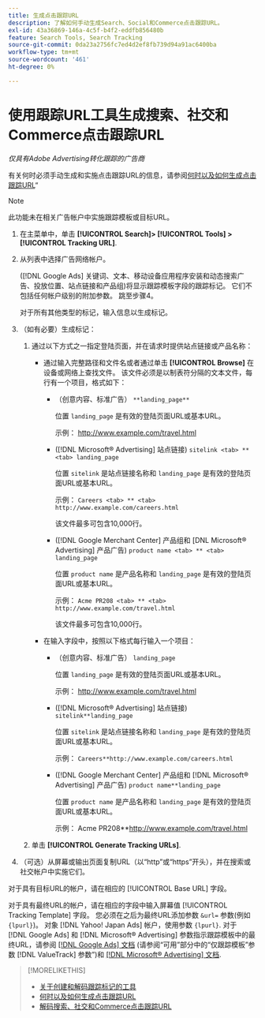 ```yaml
---
title: 生成点击跟踪URL
description: 了解如何手动生成Search、Social和Commerce点击跟踪URL。
exl-id: 43a36869-146a-4c5f-b4f2-eddfb856480b
feature: Search Tools, Search Tracking
source-git-commit: 0da23a2756fc7ed4d2ef8fb739d94a91ac6400ba
workflow-type: tm+mt
source-wordcount: '461'
ht-degree: 0%

---
```


# 使用跟踪URL工具生成搜索、社交和Commerce点击跟踪URL

*仅具有Adobe Advertising转化跟踪的广告商*

有关何时必须手动生成和实施点击跟踪URL的信息，请参阅[何时以及如何生成点击跟踪URL](/help/search-social-commerce/tracking/click-tracking-ways-to-generate.md)“

>[!NOTE]
>
>此功能未在相关广告帐户中实施跟踪模板或目标URL。

1. 在主菜单中，单击 **[!UICONTROL Search]> [!UICONTROL Tools] >[!UICONTROL Tracking URL]**.

1. 从列表中选择广告网络帐户。

   ([!DNL Google Ads] 关键词、文本、移动设备应用程序安装和动态搜索广告、投放位置、站点链接和产品组)将显示跟踪模板字段的跟踪标记。 它们不包括任何帐户级别的附加参数。 跳至步骤4。

   对于所有其他类型的标记，输入信息以生成标记。

1. （如有必要）生成标记：

   1. 通过以下方式之一指定登陆页面，并在请求时提供站点链接或产品名称：

      * 通过输入完整路径和文件名或者通过单击 **[!UICONTROL Browse]** 在设备或网络上查找文件。 该文件必须是以制表符分隔的文本文件，每行有一个项目，格式如下：

         * （创意内容、标准广告） `**landing_page**`

           位置 `landing_page` 是有效的登陆页面URL或基本URL。

           示例： http://www.example.com/travel.html

         * ([!DNL Microsoft® Advertising] 站点链接) `sitelink <tab> ** <tab> landing_page`

           位置 `sitelink` 是站点链接名称和 `landing_page` 是有效的登陆页面URL或基本URL。

           示例： `Careers <tab> ** <tab> http://www.example.com/careers.html`

           该文件最多可包含10,000行。

         * ([!DNL Google Merchant Center] 产品组和 [DNL Microsoft® Advertising] 产品广告) `product name <tab> ** <tab> landing_page`

           位置 `product name` 是产品名称和 `landing_page` 是有效的登陆页面URL或基本URL。

           示例： `Acme PR208 <tab> ** <tab> http://www.example.com/travel.html`

           该文件最多可包含10,000行。

      * 在输入字段中，按照以下格式每行输入一个项目：

         * （创意内容、标准广告） `landing_page`

           位置 `landing_page` 是有效的登陆页面URL或基本URL。

           示例： http://www.example.com/travel.html

         * ([!DNL Microsoft® Advertising] 站点链接) `sitelink**landing_page`

           位置 `sitelink` 是站点链接名称和 `landing_page` 是有效的登陆页面URL或基本URL。

           示例： `Careers**http://www.example.com/careers.html`

         * ([!DNL Google Merchant Center] 产品组和 [!DNL Microsoft® Advertising] 产品广告) `product name**landing_page`

           位置 `product name` 是产品名称和 `landing_page` 是有效的登陆页面URL或基本URL。

           示例： Acme PR208**http://www.example.com/travel.html

   1. 单击 **[!UICONTROL Generate Tracking URLs]**.

1. （可选）从屏幕或输出页面复制URL（以“http”或“https”开头），并在搜索或社交帐户中实施它们。

对于具有目标URL的帐户，请在相应的 [!UICONTROL Base URL] 字段。

对于具有最终URL的帐户，请在相应的字段中输入屏幕值 [!UICONTROL Tracking Template] 字段。 您必须在之后为最终URL添加参数 `&url=` 参数(例如 `{lpurl}`)。 对象 [!DNL Yahoo! Japan Ads] 帐户，使用参数 `{lpurl}`. 对于 [!DNL Google Ads] 和 [!DNL Microsoft® Advertising] 参数指示跟踪模板中的最终URL，请参阅 [[!DNL Google Ads] 文档](https://support.google.com/google-ads/answer/6305348) (请参阅“可用”部分中的“仅跟踪模板”参数 [!DNL ValueTrack] 参数”)和 [[!DNL Microsoft® Advertising] 文档](https://help.ads.microsoft.com/#apex/3/en/56799/2).

>[!MORELIKETHIS]
>
>* [关于创建和解码跟踪标记的工具](tracking-tools-about.md)
>* [何时以及如何生成点击跟踪URL](/help/search-social-commerce/tracking/click-tracking-ways-to-generate.md)
>* [解码搜索、社交和Commerce点击跟踪URL](click-tracking-url-decode.md)
